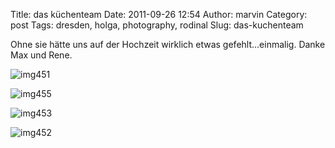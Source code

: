 Title: das küchenteam
Date: 2011-09-26 12:54
Author: marvin
Category: post
Tags: dresden, holga, photography, rodinal
Slug: das-kuchenteam

Ohne sie hätte uns auf der Hochzeit wirklich etwas gefehlt...einmalig.
Danke Max und Rene.

![img451]({static}/images/6176087446_8e75846b64_b.jpg)

![img455]({static}/images/6176090298_27609bc07b_b.jpg)

![img453]({static}/images/6175560551_b7f90fb538_b.jpg)

![img452]({static}/images/6176088386_e2c5d920e0_b.jpg)

